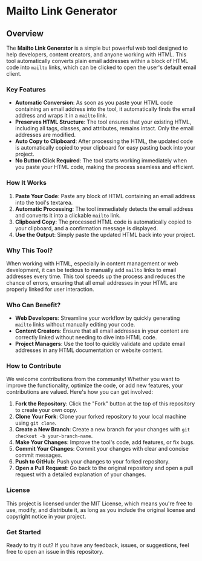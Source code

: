 # Mailto Link Generator

## Overview

The **Mailto Link Generator** is a simple but powerful web tool designed to help developers, content creators, and anyone working with HTML. This tool automatically converts plain email addresses within a block of HTML code into `mailto` links, which can be clicked to open the user's default email client.

### Key Features

- **Automatic Conversion**: As soon as you paste your HTML code containing an email address into the tool, it automatically finds the email address and wraps it in a `mailto` link.
- **Preserves HTML Structure**: The tool ensures that your existing HTML, including all tags, classes, and attributes, remains intact. Only the email addresses are modified.
- **Auto Copy to Clipboard**: After processing the HTML, the updated code is automatically copied to your clipboard for easy pasting back into your project.
- **No Button Click Required**: The tool starts working immediately when you paste your HTML code, making the process seamless and efficient.

### How It Works

1. **Paste Your Code**: Paste any block of HTML containing an email address into the tool's textarea.
2. **Automatic Processing**: The tool immediately detects the email address and converts it into a clickable `mailto` link.
3. **Clipboard Copy**: The processed HTML code is automatically copied to your clipboard, and a confirmation message is displayed.
4. **Use the Output**: Simply paste the updated HTML back into your project.

### Why This Tool?

When working with HTML, especially in content management or web development, it can be tedious to manually add `mailto` links to email addresses every time. This tool speeds up the process and reduces the chance of errors, ensuring that all email addresses in your HTML are properly linked for user interaction.

### Who Can Benefit?

- **Web Developers**: Streamline your workflow by quickly generating `mailto` links without manually editing your code.
- **Content Creators**: Ensure that all email addresses in your content are correctly linked without needing to dive into HTML code.
- **Project Managers**: Use the tool to quickly validate and update email addresses in any HTML documentation or website content.

### How to Contribute

We welcome contributions from the community! Whether you want to improve the functionality, optimize the code, or add new features, your contributions are valued. Here's how you can get involved:

1. **Fork the Repository**: Click the "Fork" button at the top of this repository to create your own copy.
2. **Clone Your Fork**: Clone your forked repository to your local machine using `git clone`.
3. **Create a New Branch**: Create a new branch for your changes with `git checkout -b your-branch-name`.
4. **Make Your Changes**: Improve the tool's code, add features, or fix bugs.
5. **Commit Your Changes**: Commit your changes with clear and concise commit messages.
6. **Push to GitHub**: Push your changes to your forked repository.
7. **Open a Pull Request**: Go back to the original repository and open a pull request with a detailed explanation of your changes.

### License

This project is licensed under the MIT License, which means you're free to use, modify, and distribute it, as long as you include the original license and copyright notice in your project.

### Get Started

Ready to try it out? If you have any feedback, issues, or suggestions, feel free to open an issue in this repository.

